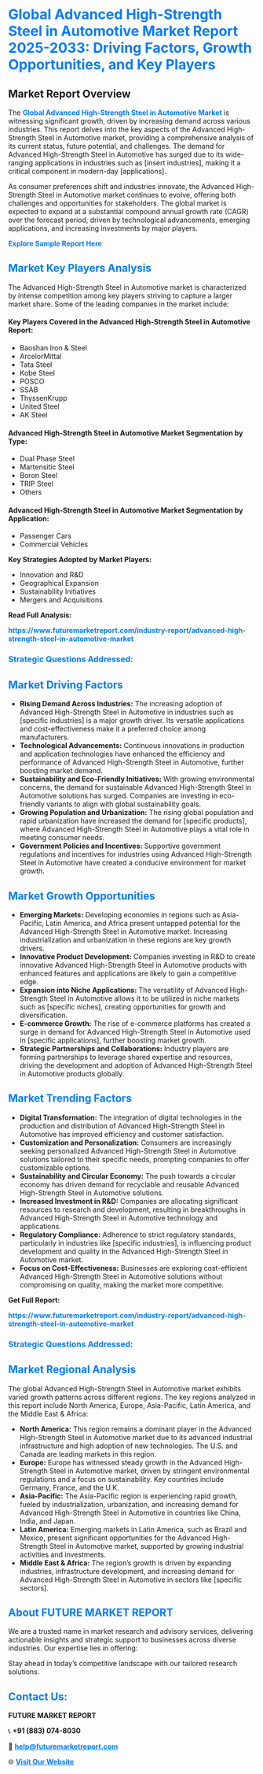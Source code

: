 <h1 style="color: #007BFF;">Global Advanced High-Strength Steel in Automotive Market Report 2025-2033: Driving Factors, Growth Opportunities, and Key Players</h1>

<section id="overview">
<h2>Market Report Overview</h2>
<p>The <a href="https://www.futuremarketreport.com/industry-report/advanced-high-strength-steel-in-automotive-market" style="color: #007BFF; text-decoration: none;"><strong>Global Advanced High-Strength Steel in Automotive Market</strong></a> is witnessing significant growth, driven by increasing demand across various industries. This report delves into the key aspects of the Advanced High-Strength Steel in Automotive market, providing a comprehensive analysis of its current status, future potential, and challenges. The demand for Advanced High-Strength Steel in Automotive has surged due to its wide-ranging applications in industries such as [insert industries], making it a critical component in modern-day [applications].</p>
<p>As consumer preferences shift and industries innovate, the Advanced High-Strength Steel in Automotive market continues to evolve, offering both challenges and opportunities for stakeholders. The global market is expected to expand at a substantial compound annual growth rate (CAGR) over the forecast period, driven by technological advancements, emerging applications, and increasing investments by major players.</p>
</section>

<section id="overview">
<p><a href="https://www.futuremarketreport.com/request-sample/reportId=50754" style="color: #007BFF; text-decoration: none;"><strong>Explore Sample Report Here</strong></a></p>
</section>

<section id="key-players">
<h2 style="color: #007BFF;">Market Key Players Analysis</h2>
<p>The Advanced High-Strength Steel in Automotive market is characterized by intense competition among key players striving to capture a larger market share. Some of the leading companies in the market include:</p>
<h4>Key Players Covered in the Advanced High-Strength Steel in Automotive Report:</h4>
<ul><li>Baoshan Iron &amp; Steel</li><li>ArcelorMittal</li><li>Tata Steel</li><li>Kobe Steel</li><li>POSCO</li><li>SSAB</li><li>ThyssenKrupp</li><li>United Steel</li><li>AK Steel</li></ul>
<h4>Advanced High-Strength Steel in Automotive Market Segmentation by Type:</h4>
<ul><li>Dual Phase Steel</li><li>Martensitic Steel</li><li>Boron Steel</li><li>TRIP Steel</li><li>Others</li></ul>

<h4>Advanced High-Strength Steel in Automotive Market Segmentation by Application:</h4>
<ul><li>Passenger Cars</li><li>Commercial Vehicles</li></ul>
<p><strong>Key Strategies Adopted by Market Players:</strong></p>
<ul>
<li>Innovation and R&D</li>
<li>Geographical Expansion</li>
<li>Sustainability Initiatives</li>
<li>Mergers and Acquisitions</li>
</ul>
</section>

<section>
<p><strong>Read Full Analysis: </strong></p><a href="https://www.futuremarketreport.com/industry-report/advanced-high-strength-steel-in-automotive-market" style="color: #007BFF; text-decoration: none;"><strong>https://www.futuremarketreport.com/industry-report/advanced-high-strength-steel-in-automotive-market</strong></a>
<h3 style="color: #007BFF;">Strategic Questions Addressed:</h3>
</section>

<section id="driving-factors">
<h2 style="color: #007BFF;">Market Driving Factors</h2>
<ul>
<li><strong>Rising Demand Across Industries:</strong> The increasing adoption of Advanced High-Strength Steel in Automotive in industries such as [specific industries] is a major growth driver. Its versatile applications and cost-effectiveness make it a preferred choice among manufacturers.</li>
<li><strong>Technological Advancements:</strong> Continuous innovations in production and application technologies have enhanced the efficiency and performance of Advanced High-Strength Steel in Automotive, further boosting market demand.</li>
<li><strong>Sustainability and Eco-Friendly Initiatives:</strong> With growing environmental concerns, the demand for sustainable Advanced High-Strength Steel in Automotive solutions has surged. Companies are investing in eco-friendly variants to align with global sustainability goals.</li>
<li><strong>Growing Population and Urbanization:</strong> The rising global population and rapid urbanization have increased the demand for [specific products], where Advanced High-Strength Steel in Automotive plays a vital role in meeting consumer needs.</li>
<li><strong>Government Policies and Incentives:</strong> Supportive government regulations and incentives for industries using Advanced High-Strength Steel in Automotive have created a conducive environment for market growth.</li>
</ul>
</section>

<section id="growth-opportunities">
<h2 style="color: #007BFF;">Market Growth Opportunities</h2>
<ul>
<li><strong>Emerging Markets:</strong> Developing economies in regions such as Asia-Pacific, Latin America, and Africa present untapped potential for the Advanced High-Strength Steel in Automotive market. Increasing industrialization and urbanization in these regions are key growth drivers.</li>
<li><strong>Innovative Product Development:</strong> Companies investing in R&D to create innovative Advanced High-Strength Steel in Automotive products with enhanced features and applications are likely to gain a competitive edge.</li>
<li><strong>Expansion into Niche Applications:</strong> The versatility of Advanced High-Strength Steel in Automotive allows it to be utilized in niche markets such as [specific niches], creating opportunities for growth and diversification.</li>
<li><strong>E-commerce Growth:</strong> The rise of e-commerce platforms has created a surge in demand for Advanced High-Strength Steel in Automotive used in [specific applications], further boosting market growth.</li>
<li><strong>Strategic Partnerships and Collaborations:</strong> Industry players are forming partnerships to leverage shared expertise and resources, driving the development and adoption of Advanced High-Strength Steel in Automotive products globally.</li>
</ul>
</section>

<section id="trending-factors">
<h2 style="color: #007BFF;">Market Trending Factors</h2>
<ul>
<li><strong>Digital Transformation:</strong> The integration of digital technologies in the production and distribution of Advanced High-Strength Steel in Automotive has improved efficiency and customer satisfaction.</li>
<li><strong>Customization and Personalization:</strong> Consumers are increasingly seeking personalized Advanced High-Strength Steel in Automotive solutions tailored to their specific needs, prompting companies to offer customizable options.</li>
<li><strong>Sustainability and Circular Economy:</strong> The push towards a circular economy has driven demand for recyclable and reusable Advanced High-Strength Steel in Automotive solutions.</li>
<li><strong>Increased Investment in R&D:</strong> Companies are allocating significant resources to research and development, resulting in breakthroughs in Advanced High-Strength Steel in Automotive technology and applications.</li>
<li><strong>Regulatory Compliance:</strong> Adherence to strict regulatory standards, particularly in industries like [specific industries], is influencing product development and quality in the Advanced High-Strength Steel in Automotive market.</li>
<li><strong>Focus on Cost-Effectiveness:</strong> Businesses are exploring cost-efficient Advanced High-Strength Steel in Automotive solutions without compromising on quality, making the market more competitive.</li>
</ul>
</section>

<section>
<p><strong>Get Full Report: </strong></p><a href="https://www.futuremarketreport.com/industry-report/advanced-high-strength-steel-in-automotive-market" style="color: #007BFF; text-decoration: none;"><strong>https://www.futuremarketreport.com/industry-report/advanced-high-strength-steel-in-automotive-market</strong></a>
<h3 style="color: #007BFF;">Strategic Questions Addressed:</h3>
</section>


<section id="regional-analysis">
<h2 style="color: #007BFF;">Market Regional Analysis</h2>
<p>The global Advanced High-Strength Steel in Automotive market exhibits varied growth patterns across different regions. The key regions analyzed in this report include North America, Europe, Asia-Pacific, Latin America, and the Middle East & Africa:</p>
<ul>
<li><strong>North America:</strong> This region remains a dominant player in the Advanced High-Strength Steel in Automotive market due to its advanced industrial infrastructure and high adoption of new technologies. The U.S. and Canada are leading markets in this region.</li>
<li><strong>Europe:</strong> Europe has witnessed steady growth in the Advanced High-Strength Steel in Automotive market, driven by stringent environmental regulations and a focus on sustainability. Key countries include Germany, France, and the U.K.</li>
<li><strong>Asia-Pacific:</strong> The Asia-Pacific region is experiencing rapid growth, fueled by industrialization, urbanization, and increasing demand for Advanced High-Strength Steel in Automotive in countries like China, India, and Japan.</li>
<li><strong>Latin America:</strong> Emerging markets in Latin America, such as Brazil and Mexico, present significant opportunities for the Advanced High-Strength Steel in Automotive market, supported by growing industrial activities and investments.</li>
<li><strong>Middle East & Africa:</strong> The region’s growth is driven by expanding industries, infrastructure development, and increasing demand for Advanced High-Strength Steel in Automotive in sectors like [specific sectors].</li>
</ul>
</section>

<footer>
<h2 style="color: #007BFF;">About FUTURE MARKET REPORT</h2>
<p>We are a trusted name in market research and advisory services, delivering actionable insights and strategic support to businesses across diverse industries. Our expertise lies in offering:</p>

<p>Stay ahead in today’s competitive landscape with our tailored research solutions.</p>

<h2 style="color: #007BFF;">Contact Us:</h2>
<p><strong>FUTURE MARKET REPORT</strong></p>
<p>📞 <strong>+91 (883) 074-8030</strong></p>
<p>📧 <strong><a href="mailto:help@futuremarketreport.com" style="color: #007BFF;">help@futuremarketreport.com</a></strong></p>
<p>🌐 <strong><a href="https://www.futuremarketreport.com/" style="color: #007BFF;">Visit Our Website</a></strong></p>
</footer>